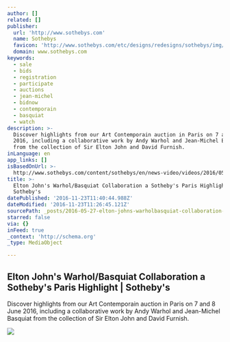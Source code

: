 ```yaml
---
author: []
related: []
publisher:
  url: 'http://www.sothebys.com'
  name: Sothebys
  favicon: 'http://www.sothebys.com/etc/designs/redesigns/sothebys/img/icons/favicon.ico'
  domain: www.sothebys.com
keywords:
  - sale
  - bids
  - registration
  - participate
  - auctions
  - jean-michel
  - bidnow
  - contemporain
  - basquiat
  - watch
description: >-
  Discover highlights from our Art Contemporain auction in Paris on 7 and 8 June
  2016, including a collaborative work by Andy Warhol and Jean-Michel Basquiat
  from the collection of Sir Elton John and David Furnish.
inLanguage: en
app_links: []
isBasedOnUrl: >-
  http://www.sothebys.com/content/sothebys/en/news-video/videos/2016/05/elton-john-warhol-basquiat-collaboration-sothebys-paris.html
title: >-
  Elton John's Warhol/Basquiat Collaboration a Sotheby's Paris Highlight |
  Sotheby's
datePublished: '2016-11-23T11:40:44.988Z'
dateModified: '2016-11-23T11:26:45.121Z'
sourcePath: _posts/2016-05-27-elton-johns-warholbasquiat-collaboration-a-sothebys-paris.md
starred: false
via: {}
inFeed: true
_context: 'http://schema.org'
_type: MediaObject

---
```

<article style=""><h1>Elton John's Warhol/Basquiat Collaboration a Sotheby's Paris Highlight | Sotheby's</h1><p>Discover highlights from our Art Contemporain auction in Paris on 7 and 8 June 2016, including a collaborative work by Andy Warhol and Jean-Michel Basquiat from the collection of Sir Elton John and David Furnish.</p><img src="http://www.sothebys.com/content/dam/sothebys-pages/video-pages/2016/05/PF1605_still.jpg" /></article>